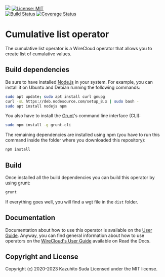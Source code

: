 [![](https://nexus.lab.fiware.org/repository/raw/public/badges/chapters/visualization.svg)](https://www.fiware.org/developers/catalogue/)
[![License: MIT](https://img.shields.io/github/license/lets-fiware/cumulative-list-operator.svg)](https://opensource.org/licenses/MIT)<br/>
[![Build Status](https://travis-ci.com/lets-fiware/cumulative-list-operator.svg?branch=master)](https://travis-ci.com/lets-fiware/cumulative-list-operator)
[![Coverage Status](https://coveralls.io/repos/github/lets-fiware/cumulative-list-operator/badge.svg)](https://coveralls.io/github/lets-fiware/cumulative-list-operator)

# Cumulative list operator

The cumulative list operator is a WireCloud operator that allows you to create list of cumulative values.

## Build dependencies

Be sure to have installed [Node.js](https://nodejs.org/) in your system. For example, you can install it on Ubuntu and Debian running the following commands:

```bash
sudo apt update; sudo apt install curl gnupg
curl -sL https://deb.nodesource.com/setup_8.x | sudo bash -
sudo apt install nodejs npm 
```

You also have to install the [Grunt](https://gruntjs.com/)'s command line interface (CLI):

```bash
sudo npm install -g grunt-cli
```

The remaining dependencies are installed using npm (you have to run this command
inside the folder where you downloaded this repository):

```bash
npm install
```


## Build

Once installed all the build dependencies you can build this operator by using grunt:

```bash
grunt
```

If everything goes well, you will find a wgt file in the `dist` folder.


## Documentation

Documentation about how to use this operator is available on the
[User Guide](src/doc/userguide.md). Anyway, you can find general information
about how to use operators on the
[WireCloud's User Guide](https://wirecloud.readthedocs.io/en/stable/user_guide/)
available on Read the Docs.

## Copyright and License

Copyright (c) 2020-2023 Kazuhito Suda
Licensed under the MIT license.
